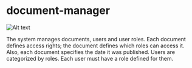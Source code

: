 # document-manager
![Alt text](https://circleci.com/gh/CodeMuhammed/document-manager.svg?&style=shield&circle-token=f92395a3271d945db78a48d76f6f8f1521c930e7)

The system manages documents, users and user roles. Each document defines access rights; the document defines which roles can access it. Also, each document specifies the date it was published.   Users are categorized by roles. Each user must have a role defined for them.
